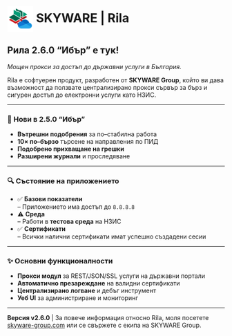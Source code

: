 <h1>
  <img
    src="/public/img/his-cloud.png"
    alt="RepoGraph logo"
    width="auto" height="60"
    align="absmiddle"
  />
  SKYWARE | Rila
</h1>

## Рила 2.6.0 “Ибър” е тук!

_Мощен прокси за достъп до държавни услуги в България._

Rila е софтуерен продукт, разработен от **SKYWARE Group**, който ви дава възможност да ползвате централизирано прокси сървър за бърз и сигурен достъп до електронни услуги като НЗИС.

---

### 🚀 Нови в 2.5.0 “Ибър”

- **Вътрешни подобрения** за по–стабилна работа
- **10× по–бързо** търсене на направления по ПИД
- **Подобрено прихващане на грешки**
- **Разширени журнали** и проследяване

---

### 🔍 Състояние на приложението

- ✅ **Базови показатели**  
  – Приложението има достъп до `8.8.8.8`
- ⚠️ **Среда**  
  – Работи в **тестова среда** на НЗИС
- ✅ **Сертификати**  
  – Всички налични сертификати имат успешно създадени сесии

---

### ✨ Основни функционалности

- **Прокси модул** за REST/JSON/SSL услуги на държавни портали
- **Автоматично презареждане** на валидни сертификати
- **Централизирано логване** и дебъг инструмент
- **Уеб UI** за администриране и мониторинг

---

**Версия v2.6.0** | За повече информация относно Rila, моля посетете  
[skyware-group.com](https://skyware-group.com) или се свържете с екипа на SKYWARE Group.

